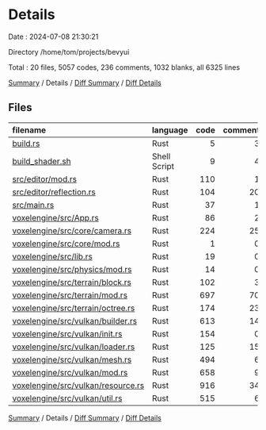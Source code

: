 # Details

Date : 2024-07-08 21:30:21

Directory /home/tom/projects/bevyui

Total : 20 files,  5057 codes, 236 comments, 1032 blanks, all 6325 lines

[Summary](results.md) / Details / [Diff Summary](diff.md) / [Diff Details](diff-details.md)

## Files
| filename | language | code | comment | blank | total |
| :--- | :--- | ---: | ---: | ---: | ---: |
| [build.rs](/build.rs) | Rust | 5 | 3 | 4 | 12 |
| [build_shader.sh](/build_shader.sh) | Shell Script | 9 | 4 | 4 | 17 |
| [src/editor/mod.rs](/src/editor/mod.rs) | Rust | 110 | 1 | 33 | 144 |
| [src/editor/reflection.rs](/src/editor/reflection.rs) | Rust | 104 | 20 | 21 | 145 |
| [src/main.rs](/src/main.rs) | Rust | 37 | 1 | 7 | 45 |
| [voxelengine/src/App.rs](/voxelengine/src/App.rs) | Rust | 86 | 2 | 20 | 108 |
| [voxelengine/src/core/camera.rs](/voxelengine/src/core/camera.rs) | Rust | 224 | 25 | 64 | 313 |
| [voxelengine/src/core/mod.rs](/voxelengine/src/core/mod.rs) | Rust | 1 | 0 | 1 | 2 |
| [voxelengine/src/lib.rs](/voxelengine/src/lib.rs) | Rust | 19 | 0 | 6 | 25 |
| [voxelengine/src/physics/mod.rs](/voxelengine/src/physics/mod.rs) | Rust | 14 | 0 | 4 | 18 |
| [voxelengine/src/terrain/block.rs](/voxelengine/src/terrain/block.rs) | Rust | 102 | 3 | 27 | 132 |
| [voxelengine/src/terrain/mod.rs](/voxelengine/src/terrain/mod.rs) | Rust | 697 | 70 | 172 | 939 |
| [voxelengine/src/terrain/octree.rs](/voxelengine/src/terrain/octree.rs) | Rust | 174 | 23 | 42 | 239 |
| [voxelengine/src/vulkan/builder.rs](/voxelengine/src/vulkan/builder.rs) | Rust | 613 | 14 | 131 | 758 |
| [voxelengine/src/vulkan/init.rs](/voxelengine/src/vulkan/init.rs) | Rust | 154 | 0 | 21 | 175 |
| [voxelengine/src/vulkan/loader.rs](/voxelengine/src/vulkan/loader.rs) | Rust | 125 | 15 | 20 | 160 |
| [voxelengine/src/vulkan/mesh.rs](/voxelengine/src/vulkan/mesh.rs) | Rust | 494 | 6 | 34 | 534 |
| [voxelengine/src/vulkan/mod.rs](/voxelengine/src/vulkan/mod.rs) | Rust | 658 | 9 | 153 | 820 |
| [voxelengine/src/vulkan/resource.rs](/voxelengine/src/vulkan/resource.rs) | Rust | 916 | 34 | 156 | 1,106 |
| [voxelengine/src/vulkan/util.rs](/voxelengine/src/vulkan/util.rs) | Rust | 515 | 6 | 112 | 633 |

[Summary](results.md) / Details / [Diff Summary](diff.md) / [Diff Details](diff-details.md)